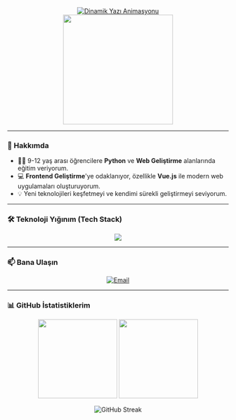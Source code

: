 <div align="center">
  <a href="https://git.io/typing-svg">
    <img src="https://readme-typing-svg.demolab.com?font=Fira+Code&weight=700&size=32&pause=1000&color=4FC08D&center=true&vCenter=true&width=435&lines=Merhaba%2C+ben+Arda!+%F0%9F%91%8B;Ben+bir+Web+Geli%C5%9Ftiricisiyim.;Python+%26+Web+E%C4%9Fitmeniyim." alt="Dinamik Yazı Animasyonu">
  </a>
</div>

<div align="center">
  <img src="https://media.giphy.com/media/LmNwrBhejkK9EFP504/giphy.gif" width="250">
</div>

---

### 🚀 Hakkımda

- 👨‍🏫 9-12 yaş arası öğrencilere **Python** ve **Web Geliştirme** alanlarında eğitim veriyorum.
- 💻 **Frontend Geliştirme**'ye odaklanıyor, özellikle **Vue.js** ile modern web uygulamaları oluşturuyorum.
- 💡 Yeni teknolojileri keşfetmeyi ve kendimi sürekli geliştirmeyi seviyorum.

---

### 🛠️ Teknoloji Yığınım (Tech Stack)

<p align="center">
  <a href="https://skillicons.dev">
    <img src="https://skillicons.dev/icons?i=python,javascript,html,css,bootstrap,vuejs,vscode,git" />
  </a>
</p>

---

### 📫 Bana Ulaşın

<p align="center">
  <a href="mailto:ardaozcan@email.com"><img src="https://img.shields.io/badge/Email-D14836?style=for-the-badge&logo=gmail&logoColor=white" alt="Email"/></a>
  </p>

---

### 📊 GitHub İstatistiklerim

<p align="center">
  <img height="180em" src="https://github-readme-stats.vercel.app/api?username=arda-ozcan&show_icons=true&theme=tokyonight&include_all_commits=true&count_private=true&hide_border=true&border_radius=8"/>
  <img height="180em" src="https://github-readme-stats.vercel.app/api/top-langs/?username=arda-ozcan&layout=compact&langs_count=8&theme=tokyonight&hide_border=true&border_radius=8"/>
</p>
<p align="center">
  <img align="center" src="https://github-readme-streak-stats.herokuapp.com/?user=arda-ozcan&theme=tokyonight&hide_border=true&border_radius=8&date_format=j%20M%5B%20Y%5D" alt="GitHub Streak" />
</p>
